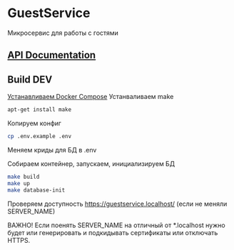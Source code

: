 # GuestService
Микросервис для работы с гостями
## [API Documentation](https://github.com/ryazantsevilya/GuestService/tree/main/postman-collections)
## Build DEV
[Устанавливаем Docker Compose](https://docs.docker.com/compose/install/)
Устанваливаем make 
```sh
apt-get install make
```
Копируем конфиг
```sh
cp .env.example .env
```
Меняем криды для БД в .env

Собираем контейнер, запускаем, инициализируем БД
```sh
make build
make up
make database-init
```

Проверяем доступность https://guestservice.localhost/ (если не меняли SERVER_NAME)

ВАЖНО! Если поенять SERVER_NAME на отличный от *.localhost нужно будет или генерировать и подкидывать сертификаты или отключать HTTPS.